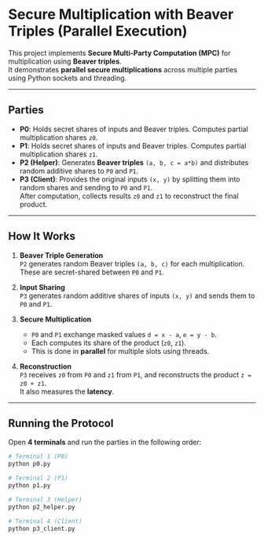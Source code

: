 # Secure Multiplication with Beaver Triples (Parallel Execution)

This project implements **Secure Multi-Party Computation (MPC)** for multiplication using **Beaver triples**.  
It demonstrates **parallel secure multiplications** across multiple parties using Python sockets and threading.

---

## Parties

- **P0**: Holds secret shares of inputs and Beaver triples. Computes partial multiplication shares `z0`.
- **P1**: Holds secret shares of inputs and Beaver triples. Computes partial multiplication shares `z1`.
- **P2 (Helper)**: Generates **Beaver triples** `(a, b, c = a*b)` and distributes random additive shares to `P0` and `P1`.
- **P3 (Client)**: Provides the original inputs `(x, y)` by splitting them into random shares and sending to `P0` and `P1`.  
  After computation, collects results `z0` and `z1` to reconstruct the final product.

---

## How It Works

1. **Beaver Triple Generation**  
   `P2` generates random Beaver triples `(a, b, c)` for each multiplication.  
   These are secret-shared between `P0` and `P1`.

2. **Input Sharing**  
   `P3` generates random additive shares of inputs `(x, y)` and sends them to `P0` and `P1`.

3. **Secure Multiplication**  
   - `P0` and `P1` exchange masked values `d = x - a`, `e = y - b`.  
   - Each computes its share of the product (`z0`, `z1`).  
   - This is done in **parallel** for multiple slots using threads.

4. **Reconstruction**  
   `P3` receives `z0` from `P0` and `z1` from `P1`, and reconstructs the product `z = z0 + z1`.  
   It also measures the **latency**.

---

## Running the Protocol

Open **4 terminals** and run the parties in the following order:

```bash
# Terminal 1 (P0)
python p0.py

# Terminal 2 (P1)
python p1.py

# Terminal 3 (Helper)
python p2_helper.py

# Terminal 4 (Client)
python p3_client.py

